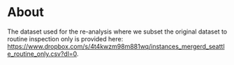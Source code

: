 # About
The dataset used for the re-analysis where we subset the original dataset to routine inspection only is provided here: https://www.dropbox.com/s/4t4kwzm98m881wq/instances_mergerd_seattle_routine_only.csv?dl=0.
